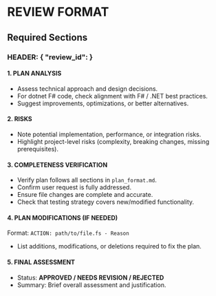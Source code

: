 # REVIEW FORMAT

## Required Sections

### HEADER: { "review_id": <id>}

#### 1. PLAN ANALYSIS
- Assess technical approach and design decisions.  
- For dotnet F# code, check alignment with F# / .NET best practices.  
- Suggest improvements, optimizations, or better alternatives.  

#### 2. RISKS
- Note potential implementation, performance, or integration risks.  
- Highlight project-level risks (complexity, breaking changes, missing prerequisites).  

#### 3. COMPLETENESS VERIFICATION
- Verify plan follows all sections in `plan_format.md`.  
- Confirm user request is fully addressed.  
- Ensure file changes are complete and accurate.  
- Check that testing strategy covers new/modified functionality.  

#### 4. PLAN MODIFICATIONS (IF NEEDED)
Format: `ACTION: path/to/file.fs - Reason`  
- List additions, modifications, or deletions required to fix the plan.  

#### 5. FINAL ASSESSMENT
- Status: **APPROVED / NEEDS REVISION / REJECTED**  
- Summary: Brief overall assessment and justification.  
